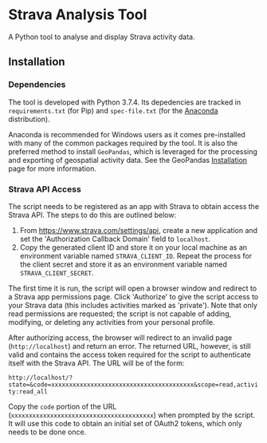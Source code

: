 # Strava Analysis Tool
A Python tool to analyse and display Strava activity data.

## Installation

### Dependencies
The tool is developed with Python 3.7.4. Its depedencies are tracked in ```requirements.txt``` (for Pip) and ```spec-file.txt``` (for the [Anaconda](https://www.anaconda.com/distribution/) distribution).

Anaconda is recommended for Windows users as it comes pre-installed with many of the common packages required by the tool. It is also the preferred method to install ```GeoPandas```, which is leveraged for the processing and exporting of geospatial activity data. See the GeoPandas [Installation](http://geopandas.org/install.html) page for more information.

### Strava API Access
The script needs to be registered as an app with Strava to obtain access the Strava API. The steps to do this are outlined below:

1. From https://www.strava.com/settings/api, create a new application and set the 'Authorization Callback Domain' field to ```localhost```.
2. Copy the generated client ID and store it on your local machine as an environment variable named ```STRAVA_CLIENT_ID```. Repeat the process for the client secret and store it as an environment variable named  ```STRAVA_CLIENT_SECRET```.

The first time it is run, the script will open a browser window and redirect to a Strava app permissions page. Click 'Authorize' to give the script access to your Strava data (this includes activities marked as 'private'). Note that only read permissions are requested; the script is not capable of adding, modifying, or deleting any activities from your personal profile.

After authorizing access, the browser will redirect to an invalid page (```http://localhost```) and return an error. The returned URL, however, is still valid and contains the access token required for the script to authenticate itself with the Strava API. The URL will be of the form:

```http://localhost/?state=&code=xxxxxxxxxxxxxxxxxxxxxxxxxxxxxxxxxxxxxxxx&scope=read,activity:read_all```

Copy the ```code``` portion of the URL (```xxxxxxxxxxxxxxxxxxxxxxxxxxxxxxxxxxxxxxxx```) when prompted by the script. It will use this code to obtain an initial set of OAuth2 tokens, which only needs to be done once.

